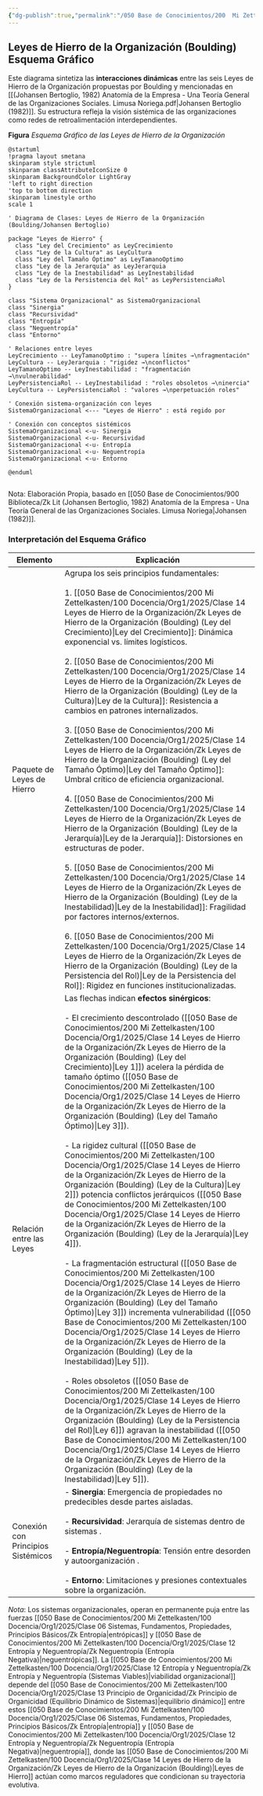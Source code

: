 ```yaml
---
{"dg-publish":true,"permalink":"/050 Base de Conocimientos/200  Mi Zettelkasten/100 Docencia/Org1/2025/Clase 14 Leyes de Hierro de la Organización/Zk Leyes de Hierro de la Organización (Boulding) Esquema Gráfico/","tags":["digitalGarden"]}
---
```


## Leyes de Hierro de la Organización (Boulding) Esquema Gráfico

Este diagrama sintetiza las **interacciones dinámicas** entre las seis Leyes de Hierro de la Organización propuestas por Boulding y mencionadas en [[(Johansen Bertoglio, 1982) Anatomía de la Empresa - Una Teoría General de las Organizaciones Sociales. Limusa  Noriega.pdf|Johansen Bertoglio (1982)]]. Su estructura refleja la visión sistémica de las organizaciones como redes de retroalimentación interdependientes.

**Figura**
_Esquema Gráfico de las Leyes de Hierro de la Organización_
```plantuml
@startuml
!pragma layout smetana
skinparam style strictuml
skinparam classAttributeIconSize 0
skinparam BackgroundColor LightGray
'left to right direction
'top to bottom direction
skinparam linestyle ortho
scale 1

' Diagrama de Clases: Leyes de Hierro de la Organización (Boulding/Johansen Bertoglio)

package "Leyes de Hierro" {
  class "Ley del Crecimiento" as LeyCrecimiento
  class "Ley de la Cultura" as LeyCultura
  class "Ley del Tamaño Óptimo" as LeyTamanoOptimo
  class "Ley de la Jerarquía" as LeyJerarquia
  class "Ley de la Inestabilidad" as LeyInestabilidad
  class "Ley de la Persistencia del Rol" as LeyPersistenciaRol
}

class "Sistema Organizacional" as SistemaOrganizacional
class "Sinergia"
class "Recursividad"
class "Entropía"
class "Neguentropía"
class "Entorno"

' Relaciones entre leyes
LeyCrecimiento -- LeyTamanoOptimo : "supera límites →\nfragmentación"
LeyCultura -- LeyJerarquia : "rigidez →\nconflictos"
LeyTamanoOptimo -- LeyInestabilidad : "fragmentación →\nvulnerabilidad"
LeyPersistenciaRol -- LeyInestabilidad : "roles obsoletos →\ninercia"
LeyCultura -- LeyPersistenciaRol : "valores →\nperpetuación roles"

' Conexión sistema-organización con leyes
SistemaOrganizacional <--- "Leyes de Hierro" : está regido por

' Conexión con conceptos sistémicos
SistemaOrganizacional <-u- Sinergia
SistemaOrganizacional <-u- Recursividad
SistemaOrganizacional <-u- Entropía
SistemaOrganizacional <-u- Neguentropía
SistemaOrganizacional <-u- Entorno

@enduml


```
Nota: Elaboración Propia, basado en [[050 Base de Conocimientos/900 Biblioteca/Zk Lit (Johansen Bertoglio, 1982) Anatomía de la Empresa - Una Teoría General de las Organizaciones Sociales. Limusa  Noriega\|Johansen (1982)]].

### Interpretación del Esquema Gráfico

| Elemento                           | Explicación                                                                                                                                                                                                                                                                                                                                                                                                                                                                                                                                                                                                                                                                                                                                                                                                                                                                                                                                                                                                                                               |
| ---------------------------------- | --------------------------------------------------------------------------------------------------------------------------------------------------------------------------------------------------------------------------------------------------------------------------------------------------------------------------------------------------------------------------------------------------------------------------------------------------------------------------------------------------------------------------------------------------------------------------------------------------------------------------------------------------------------------------------------------------------------------------------------------------------------------------------------------------------------------------------------------------------------------------------------------------------------------------------------------------------------------------------------------------------------------------------------------------------- |
| Paquete de Leyes de Hierro         | Agrupa los seis principios fundamentales:<br><br>1. [[050 Base de Conocimientos/200  Mi Zettelkasten/100 Docencia/Org1/2025/Clase 14 Leyes de Hierro de la Organización/Zk Leyes de Hierro de la Organización (Boulding) (Ley del Crecimiento)\|Ley del Crecimiento]]: Dinámica exponencial vs. límites logísticos.<br><br>2. [[050 Base de Conocimientos/200  Mi Zettelkasten/100 Docencia/Org1/2025/Clase 14 Leyes de Hierro de la Organización/Zk Leyes de Hierro de la Organización (Boulding) (Ley de la Cultura)\|Ley de la Cultura]]: Resistencia a cambios en patrones internalizados.<br><br>3. [[050 Base de Conocimientos/200  Mi Zettelkasten/100 Docencia/Org1/2025/Clase 14 Leyes de Hierro de la Organización/Zk Leyes de Hierro de la Organización (Boulding) (Ley del Tamaño Óptimo)\|Ley del Tamaño Óptimo]]: Umbral crítico de eficiencia organizacional.<br><br>4. [[050 Base de Conocimientos/200  Mi Zettelkasten/100 Docencia/Org1/2025/Clase 14 Leyes de Hierro de la Organización/Zk Leyes de Hierro de la Organización (Boulding) (Ley de la Jerarquía)\|Ley de la Jerarquía]]: Distorsiones en estructuras de poder.<br><br>5. [[050 Base de Conocimientos/200  Mi Zettelkasten/100 Docencia/Org1/2025/Clase 14 Leyes de Hierro de la Organización/Zk Leyes de Hierro de la Organización (Boulding) (Ley de la Inestabilidad)\|Ley de la Inestabilidad]]: Fragilidad por factores internos/externos.<br><br>6. [[050 Base de Conocimientos/200  Mi Zettelkasten/100 Docencia/Org1/2025/Clase 14 Leyes de Hierro de la Organización/Zk Leyes de Hierro de la Organización (Boulding) (Ley de la Persistencia del Rol)\|Ley de la Persistencia del Rol]]: Rigidez en funciones institucionalizadas.                                          |
| Relación entre las Leyes           | Las flechas indican **efectos sinérgicos**:<br>    <br>- El crecimiento descontrolado ([[050 Base de Conocimientos/200  Mi Zettelkasten/100 Docencia/Org1/2025/Clase 14 Leyes de Hierro de la Organización/Zk Leyes de Hierro de la Organización (Boulding) (Ley del Crecimiento)\|Ley 1]]) acelera la pérdida de tamaño óptimo ([[050 Base de Conocimientos/200  Mi Zettelkasten/100 Docencia/Org1/2025/Clase 14 Leyes de Hierro de la Organización/Zk Leyes de Hierro de la Organización (Boulding) (Ley del Tamaño Óptimo)\|Ley 3]]).<br>        <br>- La rigidez cultural ([[050 Base de Conocimientos/200  Mi Zettelkasten/100 Docencia/Org1/2025/Clase 14 Leyes de Hierro de la Organización/Zk Leyes de Hierro de la Organización (Boulding) (Ley de la Cultura)\|Ley 2]]) potencia conflictos jerárquicos ([[050 Base de Conocimientos/200  Mi Zettelkasten/100 Docencia/Org1/2025/Clase 14 Leyes de Hierro de la Organización/Zk Leyes de Hierro de la Organización (Boulding) (Ley de la Jerarquía)\|Ley 4]]).<br>        <br>- La fragmentación estructural ([[050 Base de Conocimientos/200  Mi Zettelkasten/100 Docencia/Org1/2025/Clase 14 Leyes de Hierro de la Organización/Zk Leyes de Hierro de la Organización (Boulding) (Ley del Tamaño Óptimo)\|Ley 3]]) incrementa vulnerabilidad ([[050 Base de Conocimientos/200  Mi Zettelkasten/100 Docencia/Org1/2025/Clase 14 Leyes de Hierro de la Organización/Zk Leyes de Hierro de la Organización (Boulding) (Ley de la Inestabilidad)\|Ley 5]]).<br>        <br>- Roles obsoletos ([[050 Base de Conocimientos/200  Mi Zettelkasten/100 Docencia/Org1/2025/Clase 14 Leyes de Hierro de la Organización/Zk Leyes de Hierro de la Organización (Boulding) (Ley de la Persistencia del Rol)\|Ley 6]]) agravan la inestabilidad ([[050 Base de Conocimientos/200  Mi Zettelkasten/100 Docencia/Org1/2025/Clase 14 Leyes de Hierro de la Organización/Zk Leyes de Hierro de la Organización (Boulding) (Ley de la Inestabilidad)\|Ley 5]]). |
| Conexión con Principios Sistémicos | - **Sinergia**: Emergencia de propiedades no predecibles desde partes aisladas.<br>	<br>- **Recursividad**: Jerarquía de sistemas dentro de sistemas .<br>	<br>- **Entropía/Neguentropía**: Tensión entre desorden y autoorganización .<br>	<br>- **Entorno**: Limitaciones y presiones contextuales sobre la organización.                                                                                                                                                                                                                                                                                                                                                                                                                                                                                                                                                                                                                                                                                                                               |
_Nota_: Los sistemas organizacionales, operan en permanente puja entre las fuerzas [[050 Base de Conocimientos/200  Mi Zettelkasten/100 Docencia/Org1/2025/Clase 06 Sistemas, Fundamentos, Propiedades, Principios Básicos/Zk Entropía\|entrópicas]] y [[050 Base de Conocimientos/200  Mi Zettelkasten/100 Docencia/Org1/2025/Clase 12 Entropía y Neguentropía/Zk Neguentropía (Entropía Negativa)\|neguentrópicas]]. La [[050 Base de Conocimientos/200  Mi Zettelkasten/100 Docencia/Org1/2025/Clase 12 Entropía y Neguentropía/Zk Entropía y Neguentropía (Sistemas Viables)\|viabilidad organizacional]] depende del [[050 Base de Conocimientos/200  Mi Zettelkasten/100 Docencia/Org1/2025/Clase 13 Principio de Organicidad/Zk Principio de Organicidad (Equilibrio Dinámico de Sistemas)\|equilibrio dinámico]] entre estos [[050 Base de Conocimientos/200  Mi Zettelkasten/100 Docencia/Org1/2025/Clase 06 Sistemas, Fundamentos, Propiedades, Principios Básicos/Zk Entropía\|entropía]] y [[050 Base de Conocimientos/200  Mi Zettelkasten/100 Docencia/Org1/2025/Clase 12 Entropía y Neguentropía/Zk Neguentropía (Entropía Negativa)\|neguentropía]], donde las [[050 Base de Conocimientos/200  Mi Zettelkasten/100 Docencia/Org1/2025/Clase 14 Leyes de Hierro de la Organización/Zk Leyes de Hierro de la Organización (Boulding)\|Leyes de Hierro]] actúan como marcos reguladores que condicionan su trayectoria evolutiva.
